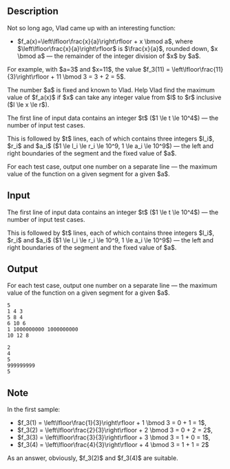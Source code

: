 ## Description

<div><p>Not so long ago, Vlad came up with an interesting function:</p><ul><li> $f_a(x)=\left\lfloor\frac{x}{a}\right\rfloor + x \bmod a$, where $\left\lfloor\frac{x}{a}\right\rfloor$ is $\frac{x}{a}$, rounded <span class="tex-font-style-bf">down</span>, $x \bmod a$ — the remainder of the integer division of $x$ by $a$.</li></ul><p>For example, with $a=3$ and $x=11$, the value $f_3(11) = \left\lfloor\frac{11}{3}\right\rfloor + 11 \bmod 3 = 3 + 2 = 5$.</p><p>The number $a$ is fixed and known to Vlad. Help Vlad find the maximum value of $f_a(x)$ if $x$ can take any integer value from $l$ to $r$ inclusive ($l \le x \le r$).</p></div><div class="input-specification"><p>The first line of input data contains an integer $t$ ($1 \le t \le 10^4$) — the number of input test cases.</p><p>This is followed by $t$ lines, each of which contains three integers $l_i$, $r_i$ and $a_i$ ($1 \le l_i \le r_i \le 10^9, 1 \le a_i \le 10^9$)&nbsp;— the left and right boundaries of the segment and the fixed value of $a$.</p></div><div class="output-specification"><p>For each test case, output one number on a separate line&nbsp;— the maximum value of the function on a given segment for a given $a$.</p></div>

## Input

<p>The first line of input data contains an integer $t$ ($1 \le t \le 10^4$) — the number of input test cases.</p><p>This is followed by $t$ lines, each of which contains three integers $l_i$, $r_i$ and $a_i$ ($1 \le l_i \le r_i \le 10^9, 1 \le a_i \le 10^9$)&nbsp;— the left and right boundaries of the segment and the fixed value of $a$.</p>

## Output

<p>For each test case, output one number on a separate line&nbsp;— the maximum value of the function on a given segment for a given $a$.</p>





```input1
5
1 4 3
5 8 4
6 10 6
1 1000000000 1000000000
10 12 8
```




```output1
2
4
5
999999999
5
```



## Note

<p>In the first sample:</p><ul> <li> $f_3(1) = \left\lfloor\frac{1}{3}\right\rfloor + 1 \bmod 3 = 0 + 1 = 1$, </li><li> $f_3(2) = \left\lfloor\frac{2}{3}\right\rfloor + 2 \bmod 3 = 0 + 2 = 2$, </li><li> $f_3(3) = \left\lfloor\frac{3}{3}\right\rfloor + 3 \bmod 3 = 1 + 0 = 1$, </li><li> $f_3(4) = \left\lfloor\frac{4}{3}\right\rfloor + 4 \bmod 3 = 1 + 1 = 2$ </li></ul><p>As an answer, obviously, $f_3(2)$ and $f_3(4)$ are suitable.</p>
